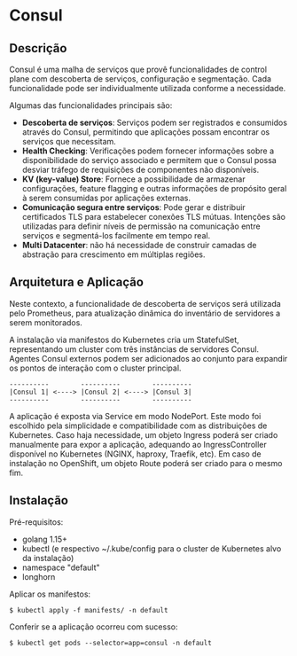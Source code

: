 # Consul

## Descrição
Consul é uma malha de serviços que provê funcionalidades de control plane com descoberta de serviços, configuração e segmentação. Cada funcionalidade pode ser individualmente utilizada conforme a necessidade.

Algumas das funcionalidades principais são:

- **Descoberta de serviços**: Serviços podem ser registrados e consumidos através do Consul, permitindo que aplicações possam encontrar os serviços que necessitam.
- **Health Checking**: Verificações podem fornecer informações sobre a disponibilidade do serviço associado e permitem que o Consul possa desviar tráfego de requisições de componentes não disponíveis.
- **KV (key-value) Store**: Fornece a possibilidade de armazenar configurações, feature flagging e outras informações de propósito geral à serem consumidas por aplicações externas.
- **Comunicação segura entre serviços**: Pode gerar e distribuir certificados TLS para estabelecer conexões TLS mútuas. Intenções são utilizadas para definir níveis de permissão na comunicação entre serviços e segmentá-los facilmente em tempo real.
- **Multi Datacenter**: não há necessidade de construir camadas de abstração para crescimento em múltiplas regiões.

## Arquitetura e Aplicação

Neste contexto, a funcionalidade de descoberta de serviços será utilizada pelo Prometheus, para atualização dinâmica do inventário de servidores a serem monitorados.

A instalação via manifestos do Kubernetes cria um StatefulSet, representando um cluster com três instâncias de servidores Consul. Agentes Consul externos podem ser adicionados ao conjunto para expandir os pontos de interação com o cluster principal.

```
----------        ----------        ----------
|Consul 1| <----> |Consul 2| <----> |Consul 3|
----------        ----------        ----------
```

A aplicação é exposta via Service em modo NodePort. Este modo foi escolhido pela simplicidade e compatibilidade com as distribuições de Kubernetes. Caso haja necessidade, um objeto Ingress poderá ser criado manualmente para expor a aplicação, adequando ao IngressController disponível no Kubernetes (NGINX, haproxy, Traefik, etc). Em caso de instalação no OpenShift, um objeto Route poderá ser criado para o mesmo fim.

## Instalação

Pré-requisitos:

- golang 1.15+
- kubectl (e respectivo ~/.kube/config para o cluster de Kubernetes alvo da instalação)
- namespace "default" 
- longhorn



Aplicar os manifestos:

```
$ kubectl apply -f manifests/ -n default
```

Conferir se a aplicação ocorreu com sucesso:

```
$ kubectl get pods --selector=app=consul -n default
```
